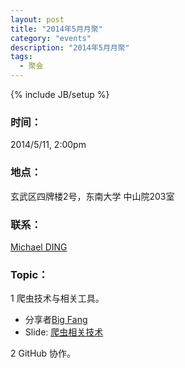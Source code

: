 ```yaml
---
layout: post
title: "2014年5月月聚"
category: "events"
description: "2014年5月月聚"
tags:
  - 聚会
---
```

{% include JB/setup %}

### 时间：
2014/5/11, 2:00pm

### 地点：
玄武区四牌楼2号，东南大学 中山院203室

### 联系：
[Michael DING][michael-ding]

### Topic：

1 爬虫技术与相关工具。

* 分享者[Big Fang][big-fang]
* Slide: [爬虫相关技术][spider]

2 GitHub 协作。

[michael-ding]:https://github.com/yandy
[big-fang]:http://bigfang.net
[spider]:http://1drv.ms/RzF0QT
